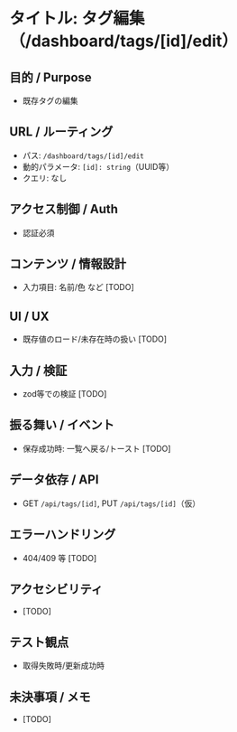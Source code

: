 # タイトル: タグ編集（/dashboard/tags/[id]/edit）

## 目的 / Purpose
- 既存タグの編集

## URL / ルーティング
- パス: `/dashboard/tags/[id]/edit`
- 動的パラメータ: `[id]: string`（UUID等）
- クエリ: なし

## アクセス制御 / Auth
- 認証必須

## コンテンツ / 情報設計
- 入力項目: 名前/色 など [TODO]

## UI / UX
- 既存値のロード/未存在時の扱い [TODO]

## 入力 / 検証
- zod等での検証 [TODO]

## 振る舞い / イベント
- 保存成功時: 一覧へ戻る/トースト [TODO]

## データ依存 / API
- GET `/api/tags/[id]`, PUT `/api/tags/[id]`（仮）

## エラーハンドリング
- 404/409 等 [TODO]

## アクセシビリティ
- [TODO]

## テスト観点
- 取得失敗時/更新成功時

## 未決事項 / メモ
- [TODO]

